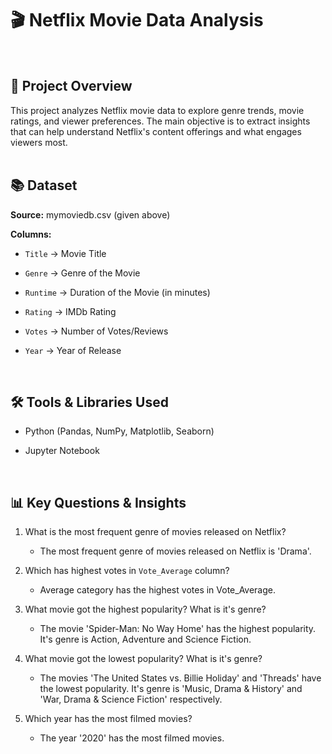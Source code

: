 # 🎬 Netflix Movie Data Analysis
<br>

## 📅 Project Overview
This project analyzes Netflix movie data to explore genre trends, movie ratings, and viewer preferences. The main objective is to extract insights that can help understand Netflix's content offerings and what engages viewers most.
<br><br>

## 📚 Dataset

**Source:** mymoviedb.csv (given above)

**Columns:**

  - `Title` → Movie Title

  - `Genre` → Genre of the Movie

  - `Runtime` → Duration of the Movie (in minutes)

  - `Rating` → IMDb Rating

  - `Votes` → Number of Votes/Reviews

  - `Year` → Year of Release

<br>

## 🛠️ Tools & Libraries Used

  - Python (Pandas, NumPy, Matplotlib, Seaborn)

  - Jupyter Notebook

<br>

## 📊 Key Questions & Insights

  1. What is the most frequent genre of movies released on Netflix?
     - The most frequent genre of movies released on Netflix is 'Drama'.

  2. Which has highest votes in `Vote_Average` column?
     - Average category has the highest votes in Vote_Average.

  3. What movie got the highest popularity? What is it's genre?
     - The movie 'Spider-Man: No Way Home' has the highest popularity. It's genre is Action, Adventure and Science Fiction.

  4. What movie got the lowest popularity? What is it's genre?
     - The movies 'The United States vs. Billie Holiday' and 'Threads' have the lowest popularity. It's genre is 'Music, Drama & History'         and 'War, Drama & Science Fiction' respectively.

  5. Which year has the most filmed movies?
     - The year '2020' has the most filmed movies.


